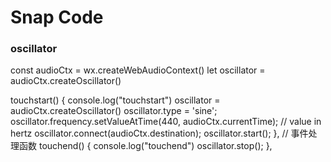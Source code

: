 




# Snap  Code 

### oscillator
const audioCtx = wx.createWebAudioContext()
let oscillator = audioCtx.createOscillator()

  touchstart() {
    console.log("touchstart")
    oscillator = audioCtx.createOscillator()
    oscillator.type = 'sine';
    oscillator.frequency.setValueAtTime(440, audioCtx.currentTime); // value in hertz
    oscillator.connect(audioCtx.destination);
    oscillator.start();
  },
  // 事件处理函数
  touchend() {
    console.log("touchend")
    oscillator.stop();
  },